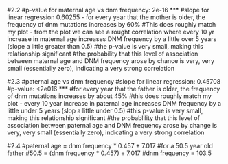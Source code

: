 #2.2
#p-value for maternal age vs dnm frequency: 2e-16 ***
#slope for linear regression 0.60255 - for every year that the mother is older, the frequency of dnm mutations increases by 60%
#This does roughly match my plot - from the plot we can see a rought correlation where every 10 yr increase in maternal age increases DNM frequency by a little over 5 years (slope a little greater than 0.5)
#the p-value is very small, making this relationship significant
#the probability that this level of association between maternal age and DNM frequency arose by chance is very, very small (essentially zero), indicating a very strong correlation

#2.3
#paternal age vs dnm frequency
#slope for linear regression: 0.45708
#p-value: <2e016 ***
#for every year that the father is older, the frequency of dnm mutations increases by about 45%
#this does roughly match my plot - every 10 year increase in paternal age increases DNM frequency by a little under 5 years (slop a little under 0.5)
#this p-value is very small, making this relationship significant
#the probablility that this level of association between paternal age and DNM frequency arose by change is very, very small (essentially zero), indicating a very strong correlation

#2.4
#paternal age = dnm frequency * 0.457 + 7.017
#for a 50.5 year old father
#50.5 = (dnm frequency * 0.457) + 7.017
#dnm frequency = 103.5